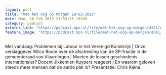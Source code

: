 ```yaml
---
layout: post
title: "Met het Oog op Morgen 18-02-2019"
date: Mon, 18 Feb 2019 21:53:35 +0100
category: podcast
externe_link: "https://podcast.npo.nl/file/met-het-oog-op-morgen/4341/nporadio1_met-het-oog-op-morgen_20190218_met-het-oog-op-morgen-18-02-2019_EGPVL0.mp3"
feature_image: "https://podcast.npo.nl/file/met-het-oog-op-morgen/4341/nporadio1_met-het-oog-op-morgen_20190218_met-het-oog-op-morgen-18-02-2019_EGPVL0.mp3"
---
```


Met vandaag: Problemen bij Labour in het Verenigd Koninkrijk | Onze verslaggever Wilco Boom over de afscheiding van de SP-fractie in de gemeenteraad van Vlaardingen | Moeten de lessen geschiedenis internationaler? Docent Jikkemien Kuypers reageert | En waarom geloven steeds meer mensen dat de aarde plat is? Presentatie: Chris Keine.
